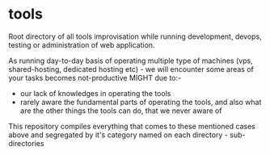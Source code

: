 # tools
Root directory of all tools improvisation while running development, devops, testing or administration of web application.

As running day-to-day basis of operating multiple type of machines (vps, shared-hosting, dedicated hosting etc) - we will encounter some areas of your tasks becomes not-productive MIGHT due to:-
* our lack of knowledges in operating the tools
* rarely aware the fundamental parts of operating the tools, and also what are the other things the tools can do, that we never aware of

This repository compiles everything that comes to these mentioned cases above and segregated by it's category named on each directory - sub-directories
